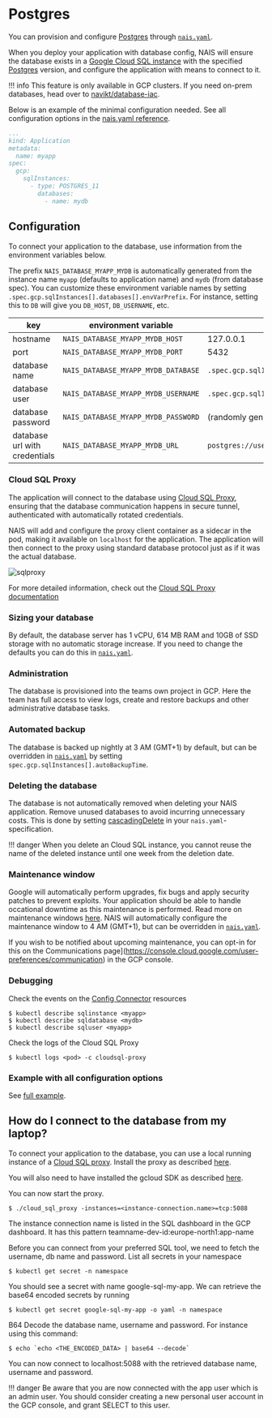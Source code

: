 # Postgres

You can provision and configure [Postgres](https://www.postgresql.org/) through
[`nais.yaml`](../nais-application/reference.md).

When you deploy your application with database config, NAIS will ensure the database exists in a 
[Google Cloud SQL instance](https://cloud.google.com/sql) with the specified
[Postgres](https://cloud.google.com/sql/docs/postgres/) version, and configure the application with means to connect to
it.

!!! info
    This feature is only available in GCP clusters. If you need on-prem databases, head over to [navikt/database-iac](https://github.com/navikt/database-iac).

Below is an example of the minimal configuration needed.
See all configuration options in the [nais.yaml reference](../nais-application/reference.md#spec-gcp-sqlinstances).

``` yaml
...
kind: Application
metadata:
  name: myapp
spec:
  gcp:
    sqlInstances:
      - type: POSTGRES_11
        databases:
          - name: mydb
```

## Configuration

To connect your application to the database, use information from the environment variables below.

The prefix `NAIS_DATABASE_MYAPP_MYDB` is automatically generated from the instance name `myapp` (defaults to application
name) and `mydb` (from database spec). You can customize these environment variable names by setting
`.spec.gcp.sqlInstances[].databases[].envVarPrefix`. For instance, setting this to `DB` will give you `DB_HOST`,
`DB_USERNAME`, etc.

| key               | environment variable | default |
|-------------------|---------------------------------|----|
| hostname          | `NAIS_DATABASE_MYAPP_MYDB_HOST` | 127.0.0.1 |
| port              | `NAIS_DATABASE_MYAPP_MYDB_PORT` | 5432 |
| database name     | `NAIS_DATABASE_MYAPP_MYDB_DATABASE` | `.spec.gcp.sqlInstances[].databases[].name` |
| database user     | `NAIS_DATABASE_MYAPP_MYDB_USERNAME` | `.spec.gcp.sqlInstances[].name` |
| database password | `NAIS_DATABASE_MYAPP_MYDB_PASSWORD` | (randomly generated) |
| database url with credentials | `NAIS_DATABASE_MYAPP_MYDB_URL` | `postgres://username:password@127.0.0.1:5432/mydb` |

### Cloud SQL Proxy

The application will connect to the database using
[Cloud SQL Proxy](https://cloud.google.com/sql/docs/postgres/sql-proxy), ensuring that the database communication
happens in secure tunnel, authenticated with automatically rotated credentials.

NAIS will add and configure the proxy client container as a sidecar in the pod, making it available on `localhost` for
the application. The application will then connect to the proxy using standard database protocol just as if it was the
actual database.

![sqlproxy](_media/sqlproxy.svg)

For more detailed information, check out the [Cloud SQL Proxy documentation](https://cloud.google.com/sql/docs/postgres/sql-proxy)

### Sizing your database

By default, the database server has 1 vCPU, 614 MB RAM and 10GB of SSD storage with no automatic storage increase. If
you need to change the defaults you can do this in
[`nais.yaml`](../nais-application/reference.md#spec-gcp-sqlinstances-disksize).

### Administration

The database is provisioned into the teams own project in GCP. Here the team has full access to view logs, create and
restore backups and other administrative database tasks.

### Automated backup

The database is backed up nightly at 3 AM (GMT+1) by default, but can be overridden in
[`nais.yaml`](../nais-application/reference.md#spec-gcp-sqlinstances-autobackuptime) by setting
`spec.gcp.sqlInstances[].autoBackupTime`.

### Deleting the database

The database is not automatically removed when deleting your NAIS application. Remove unused databases to avoid
incurring unnecessary costs. This is done by setting
[cascadingDelete](../nais-application/reference.md#spec-gcp-sqlinstances-cascadingdelete) in your `nais.yaml`-specification.

!!! danger
    When you delete an Cloud SQL instance, you cannot reuse the name of the deleted instance until one week from the deletion date.

### Maintenance window

Google will automatically perform upgrades, fix bugs and apply security patches to prevent exploits. Your application
should be able to handle occational downtime as this maintenance is performed. Read more on maintenance windows
[here](https://cloud.google.com/sql/docs/postgres/maintenance).
NAIS will automatically configure the maintenance window to 4 AM (GMT+1), but can be overridden in
[`nais.yaml`](../nais-application/reference.md#spec-gcp-sqlinstances).

If you wish to be notified about upcoming maintenance, you can opt-in for this on the
Communications page](https://console.cloud.google.com/user-preferences/communication) in the GCP console.

### Debugging

Check the events on the [Config Connector](https://cloud.google.com/config-connector/docs/overview) resources

```
$ kubectl describe sqlinstance <myapp>
$ kubectl describe sqldatabase <mydb>
$ kubectl describe sqluser <myapp>
```

Check the logs of the Cloud SQL Proxy

```
$ kubectl logs <pod> -c cloudsql-proxy
```

### Example with all configuration options

See [full example].

[full example]: ../nais-application/full-example.md


## How do I connect to the database from my laptop?

To connect your application to the database, you can use a local running instance of a [Cloud SQL proxy](https://cloud.google.com/sql/docs/postgres/sql-proxy).
Install the proxy as described [here](https://cloud.google.com/sql/docs/postgres/sql-proxy#install).

You will also need to have installed the gcloud SDK as described [here][ACCESS_FROM_LAPTOP].

You can now start the proxy.

```
$ ./cloud_sql_proxy -instances=<instance-connection.name>=tcp:5088
```

The instance connection name is listed in the SQL dashboard in the GCP dashboard. It has this pattern teamname-dev-id:europe-north1:app-name

Before you can connect from your preferred SQL tool, we need to fetch the username, db name and password.
List all secrets in your namespace

```
$ kubectl get secret -n namespace
```

You should see a secret with name google-sql-my-app. We can retrieve the base64 encoded secrets by running
 
```
$ kubectl get secret google-sql-my-app -o yaml -n namespace
```
B64 Decode the database name, username and password. For instance using this command: 
```
$ echo `echo <THE_ENCODED_DATA> | base64 --decode`
```

You can now connect to localhost:5088 with the retrieved database name, username and password. 

!!! danger
    Be aware that you are now connected with the app user which is an admin user. 
    You should consider creating a new personal user account in the GCP console, and grant SELECT to this user.

[ACCESS_FROM_LAPTOP]: ../basics/access.md
